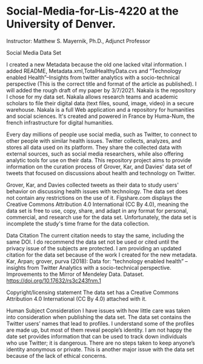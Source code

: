 # Social-Media-for-Lis-4220 at the University of Denver. 
Instructor: Matthew S. Mayernik, Ph.D., Adjunct Professor

Social Media Data Set 


I created a new Metadata because the old one lacked vital information. I added README, Metadata.xml,TotalHealthyData.cvs and “Technology enabled Health”–Insights from twitter analytics with a socio-technical perspective (This is the correct title and format of the article as published). I will added the rough draft of my paper by 3/7/2021. 
Nakala is the repository I chose for my data set. Nakala allows research teams and academic scholars to file their digital data (text files, sound, image, video) in a secure warehouse. Nakala is a full Web application and a repository for humanities and social sciences. It's created and powered in France by Huma-Num, the french infrastructure for digital humanities.

Every day millions of people use social media, such as Twitter, to connect to other people with similar health issues. Twitter collects, analyzes, and stores all data used on its platform. They share the collected data with external sources, such as social media researchers, while also offering analytic tools for use on their data. This repository project aims to provide information on the curation process of Grover, Kar, and Davies' data set of tweets that focused on discussions about health and technology on Twitter. 

Grover, Kar, and Davies collected tweets as their data to study users' behavior on discussing health issues with technology. The data set does not contain any restrictions on the use of it. Figshare.com displays the Creative Commons Attribution 4.0 International (CC By 4.0), meaning the data set is free to use, copy, share, and adapt in any format for personal, commercial, and research use for the data set. Unfortunately, the data set is incomplete the study's time frame for the data collection. 

Data Citation
The current citation needs to stay the same, including the same DOI. I do recommend the data set not be used or cited until the privacy issue of the subjects are protected. I am providing an updated citation for the data set because of the work I created for the new metadata. 
Kar, Arpan; grover, purva (2018): Data for: “technology enabled health” – insights from Twitter Analytics with a socio-technical perspective. Improvements to the Mirror of Mendeley Data. Dataset. https://doi.org/10.17632/rs3c243fnm.1 

Copyright/licensing statement
The data set has a Creative Commons Attribution 4.0 International (CC By 4.0) attached with it. 

Human Subject Consideration
I have issues with how little care was taken into consideration when publishing the data set. The data set contains the Twitter users’ names that lead to profiles. I understand some of the profiles are made up, but most of them reveal people’s identity. I am not happy the date set provides information that can be used to track down individuals who use Twitter; it is dangerous. There are no steps taken to keep anyone’s identity anonymous or private. This is another major issue with the data set because of the lack of ethical concerns.
